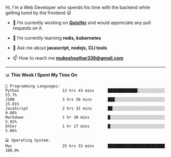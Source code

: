 Hi, I'm a Web Developer who spends his time with the backend while getting lured by the frontend 😜

- 🔭 I’m currently working on **[Quizifer](https://github.com/SutharMukesh/Quizifer/)** and would appreciate any pull requests on it.

- 🌱 I’m currently learning **redis, kubernetes**

- 💬 Ask me about **javascript, nodejs, CLI tools**

- 📫 How to reach me **mukeshsuthar336@gmail.com**

---
<!--START_SECTION:waka-->
📊 **This Week I Spent My Time On** 

```text
💬 Programming Languages: 
Python                   13 hrs 43 mins      █████████████░░░░░░░░░░░░   53.7% 
JSON                     3 hrs 50 mins       ███░░░░░░░░░░░░░░░░░░░░░░   15.01% 
JavaScript               2 hrs 31 mins       ██░░░░░░░░░░░░░░░░░░░░░░░   9.88% 
Markdown                 1 hr 30 mins        █░░░░░░░░░░░░░░░░░░░░░░░░   5.92% 
Other                    1 hr 17 mins        █░░░░░░░░░░░░░░░░░░░░░░░░   5.06%

💻 Operating System: 
Mac                      25 hrs 33 mins      █████████████████████████   100.0%

```


<!--END_SECTION:waka-->
